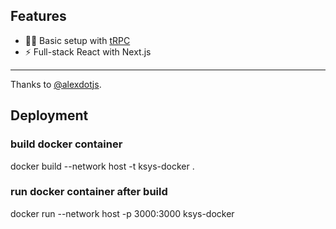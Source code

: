## Features

-  🧙‍♂️ Basic setup with [tRPC](https://trpc.io)
-  ⚡ Full-stack React with Next.js

---

Thanks to [@alexdotjs](https://twitter.com/alexdotjs).

## Deployment

### build docker container

docker build --network host -t ksys-docker .

### run docker container after build

docker run --network host -p 3000:3000 ksys-docker
